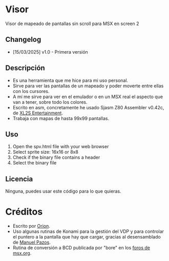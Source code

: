 # Visor
Visor de mapeado de pantallas sin scroll para MSX en screen 2

## Changelog

* [15/03/2025] v1.0 - Primera versión

## Descripción

* Es una herramienta que me hice para mi uso personal.
* Sirve para ver las pantallas de un mapeado y poder moverte entre ellas con los cursores.
* A mí me sirve para ver en el emulador o en un MSX real el aspecto que van a tener, sobre todo los colores.
* Escrito en asm, concretamente he usado Sjasm Z80 Assembler v0.42c, de [XL2S Entertainment](https://www.xl2s.tk/).
* Trabaja con mapas de hasta 99x99 pantallas.

## Uso

1. Open the spv.html file with your web browser
2. Select sprite size: 16x16 or 8x8
3. Check if the binary file contains a header
4. Select the binary file 

## Licencia

Ninguna, puedes usar este código para lo que quieras.

# Créditos

* Escrito por [Orion](https://orionmsx.com/).
* Uso algunas rutinas de Konami para la gestión del VDP y para controlar el puntero a la pantalla que hay que cargar, gracias al desensamblado de [Manuel Pazos](https://github.com/GuillianSeed).
* Rutina de conversión a BCD publicada por "bore" en los [foros de msx.org](https://www.msx.org/forum/development/msx-development/bcdhex-conversion-asm).
